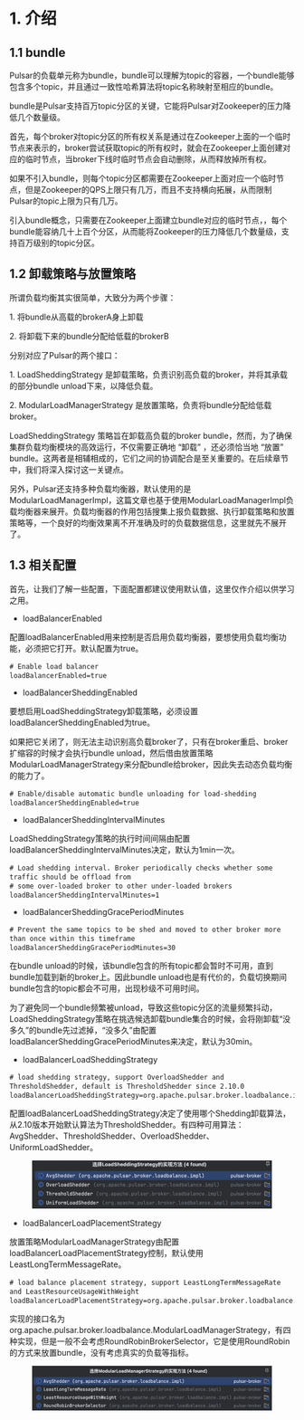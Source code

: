 # 1. 介绍

## **1.1 bundle**

Pulsar的负载单元称为bundle，bundle可以理解为topic的容器，一个bundle能够包含多个topic，并且通过一致性哈希算法将topic名称映射至相应的bundle。

bundle是Pulsar支持百万topic分区的关键，它能将Pulsar对Zookeeper的压力降低几个数量级。

首先，每个broker对topic分区的所有权关系是通过在Zookeeper上面的一个临时节点来表示的，broker尝试获取topic的所有权时，就会在Zookeeper上面创建对应的临时节点，当broker下线时临时节点会自动删除，从而释放掉所有权。

如果不引入bundle，则每个topic分区都需要在Zookeeper上面对应一个临时节点，但是Zookeeper的QPS上限只有几万，而且不支持横向拓展，从而限制Pulsar的topic上限为只有几万。

引入bundle概念，只需要在Zookeeper上面建立bundle对应的临时节点，，每个bundle能容纳几十上百个分区，从而能将Zookeeper的压力降低几个数量级，支持百万级别的topic分区。



## **1.2 卸载策略与放置策略**

所谓负载均衡其实很简单，大致分为两个步骤：

1\. 将bundle从高载的brokerA身上卸载

2\. 将卸载下来的bundle分配给低载的brokerB



分别对应了Pulsar的两个接口：

1\. LoadSheddingStrategy 是卸载策略，负责识别高负载的broker，并将其承载的部分bundle unload下来，以降低负载。

2\. ModularLoadManagerStrategy 是放置策略，负责将bundle分配给低载broker。

&#x20;

LoadSheddingStrategy 策略旨在卸载高负载的broker bundle，然而，为了确保集群负载均衡模块的高效运行，不仅需要正确地 “卸载” ，还必须恰当地 “放置” bundle。这两者是相辅相成的，它们之间的协调配合是至关重要的。在后续章节中，我们将深入探讨这一关键点。

另外，Pulsar还支持多种负载均衡器，默认使用的是ModularLoadManagerImpl，这篇文章也基于使用ModularLoadManagerImpl负载均衡器来展开。负载均衡器的作用包括搜集上报负载数据、执行卸载策略和放置策略等，一个良好的均衡效果离不开准确及时的负载数据信息，这里就先不展开了。

&#x20;

## **1.3 相关配置**

首先，让我们了解一些配置，下面配置都建议使用默认值，这里仅作介绍以供学习之用。

* loadBalancerEnabled

配置loadBalancerEnabled用来控制是否启用负载均衡器，要想使用负载均衡功能，必须把它打开。默认配置为true。

```
# Enable load balancer
loadBalancerEnabled=true
```



* loadBalancerSheddingEnabled

要想启用LoadSheddingStrategy卸载策略，必须设置loadBalancerSheddingEnabled为true。

如果把它关闭了，则无法主动识别高负载broker了，只有在broker重启、broker扩缩容的时候才会执行bundle unload，然后借由放置策略ModularLoadManagerStrategy来分配bundle给broker，因此失去动态负载均衡的能力了。

```
# Enable/disable automatic bundle unloading for load-shedding
loadBalancerSheddingEnabled=true
```



* loadBalancerSheddingIntervalMinutes

LoadSheddingStrategy策略的执行时间间隔由配置loadBalancerSheddingIntervalMinutes决定，默认为1min一次。

```
# Load shedding interval. Broker periodically checks whether some traffic should be offload from
# some over-loaded broker to other under-loaded brokers
loadBalancerSheddingIntervalMinutes=1
```

* loadBalancerSheddingGracePeriodMinutes

```
# Prevent the same topics to be shed and moved to other broker more than once within this timeframe
loadBalancerSheddingGracePeriodMinutes=30
```

在bundle unload的时候，该bundle包含的所有topic都会暂时不可用，直到bundle加载到新的broker上。因此bundle unload也是有代价的，负载切换期间bundle包含的topic都会不可用，出现秒级不可用时间。

为了避免同一个bundle频繁被unload，导致这些topic分区的流量频繁抖动，LoadSheddingStrategy策略在挑选候选卸载bundle集合的时候，会将刚卸载“没多久”的bundle先过滤掉，“没多久”由配置loadBalancerSheddingGracePeriodMinutes来决定，默认为30min。



* loadBalancerLoadSheddingStrategy

```
# load shedding strategy, support OverloadShedder and ThresholdShedder, default is ThresholdShedder since 2.10.0
loadBalancerLoadSheddingStrategy=org.apache.pulsar.broker.loadbalance.impl.ThresholdShedder
```

配置loadBalancerLoadSheddingStrategy决定了使用哪个Shedding卸载算法，从2.10版本开始默认算法为ThresholdShedder。有四种可用算法：AvgShedder、ThresholdShedder、OverloadShedder、UniformLoadShedder。

<figure><img src="../.gitbook/assets/image (9) (1).png" alt=""><figcaption></figcaption></figure>

* loadBalancerLoadPlacementStrategy

放置策略ModularLoadManagerStrategy由配置loadBalancerLoadPlacementStrategy控制，默认使用LeastLongTermMessageRate。

```
# load balance placement strategy, support LeastLongTermMessageRate and LeastResourceUsageWithWeight
loadBalancerLoadPlacementStrategy=org.apache.pulsar.broker.loadbalance.impl.LeastLongTermMessageRate
```

实现的接口名为org.apache.pulsar.broker.loadbalance.ModularLoadManagerStrategy，有四种实现，但是一般不会考虑RoundRobinBrokerSelector，它是使用RoundRobin的方式来放置bundle，没有考虑真实的负载等指标。

<figure><img src="../.gitbook/assets/image (11) (1).png" alt=""><figcaption></figcaption></figure>











